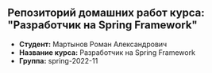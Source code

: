 ## Репозиторий домашних работ курса: "Разработчик на Spring Framework"

* **Студент:** Мартынов Роман Александрович
* **Название курса:** Разработчик на Spring Framework
* **Группа:** spring-2022-11